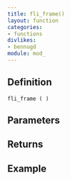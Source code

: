 ```yaml
---
title: fli_frame()
layout: function
categories:
- functions
divlikes:
- bennugd
module: mod_
---
```


## Definition

    fli_frame ( )

## Parameters

## Returns

## Example
